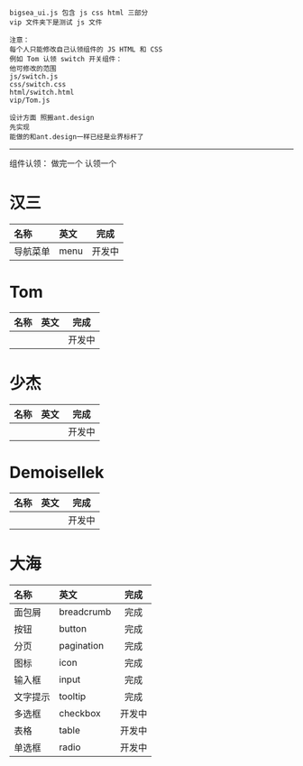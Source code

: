 ```
bigsea_ui.js 包含 js css html 三部分
vip 文件夹下是测试 js 文件

注意：
每个人只能修改自己认领组件的 JS HTML 和 CSS
例如 Tom 认领 switch 开关组件：
他可修改的范围
js/switch.js
css/switch.css
html/switch.html
vip/Tom.js

设计方面 照搬ant.design
先实现
能做的和ant.design一样已经是业界标杆了
```

---

组件认领： 做完一个 认领一个

# 汉三
|名称|英文|完成|
|:-|:-|:-:|
|导航菜单|menu|开发中|

# Tom
|名称|英文|完成|
|:-|:-|:-:|
|||开发中|

# 少杰
|名称|英文|完成|
|:-|:-|:-:|
|||开发中|

# Demoisellek
|名称|英文|完成|
|:-|:-|:-:|
|||开发中|

# 大海
|名称|英文|完成|
|:-|:-|:-:|
|面包屑|breadcrumb|完成|
|按钮|button|完成|
|分页|pagination|完成|
|图标|icon|完成|
|输入框|input|完成|
|文字提示|tooltip|完成|
|多选框|checkbox|开发中|
|表格|table|开发中|
|单选框|radio|开发中|
